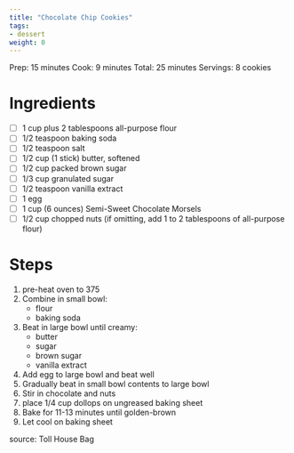```yaml
---
title: "Chocolate Chip Cookies"
tags:
- dessert
weight: 0
---
```

Prep: 15 minutes
Cook: 9 minutes
Total: 25 minutes
Servings: 8 cookies

# Ingredients
- [ ] 1 cup plus 2 tablespoons all-purpose flour
- [ ] 1/2 teaspoon baking soda
- [ ] 1/2 teaspoon salt
- [ ] 1/2 cup (1 stick) butter, softened
- [ ] 1/2 cup packed brown sugar
- [ ] 1/3 cup granulated sugar
- [ ] 1/2 teaspoon vanilla extract
- [ ] 1 egg
- [ ] 1 cup (6 ounces) Semi-Sweet Chocolate Morsels
- [ ] 1/2 cup chopped nuts (if omitting, add 1 to 2 tablespoons of all-purpose flour)

# Steps
1. pre-heat oven to 375
2. Combine in small bowl:
    - flour
    - baking soda
3. Beat in large bowl until creamy:
    - butter
    - sugar
    - brown sugar
    - vanilla extract
4. Add egg to large bowl and beat well
5. Gradually beat in small bowl contents to large bowl
6. Stir in chocolate and nuts
7. place 1/4 cup dollops on ungreased baking sheet
8. Bake for 11-13 minutes until golden-brown
9. Let cool on baking sheet


source: Toll House Bag